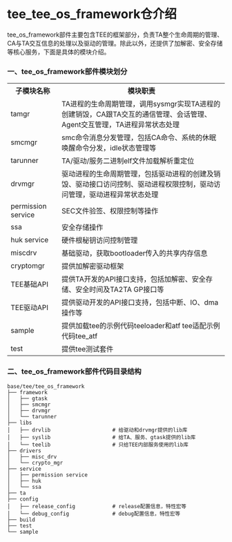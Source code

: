 # tee_tee_os_framework仓介绍 #

tee_os_framework部件主要包含TEE的框架部分，负责TA整个生命周期的管理、CA与TA交互信息的处理以及驱动的管理。除此以外，还提供了加解密、安全存储等核心服务，下面是具体的模块介绍。

### 一、tee_os_framework部件模块划分 ###
<table>
<th>子模块名称</th>
<th>模块职责</th>
<tr>
<td> tamgr </td><td>TA进程的生命周期管理，调用sysmgr实现TA进程的创建销毁，CA跟TA交互的通信管理、会话管理、Agent交互管理，TA进程异常状态处理</td>
</tr><tr>
<td> smcmgr</td><td>smc命令消息分发管理，包括CA命令、系统的休眠唤醒命令分发，idle状态管理等</td>
</tr><tr>
<td> tarunner</td><td>TA/驱动/服务二进制elf文件加载解析重定位</td>
</tr><tr>
<td> drvmgr</td><td>驱动进程的生命周期管理，包括驱动进程的创建及销毁、驱动接口访问控制、驱动进程权限控制，驱动访问管理，驱动进程异常状态处理</td>
</tr><tr>
<td> permission service</td><td>SEC文件验签、权限控制等操作</td>
</tr><tr>
<td> ssa</td><td>安全存储操作</td>
</tr><tr>
<td> huk service</td><td>硬件根秘钥访问控制管理</td>
</tr><tr>
<td> miscdrv</td><td>基础驱动，获取bootloader传入的共享内存信息</td>
</tr><tr>
<td> cryptomgr</td><td>提供加解密驱动框架 </td>
</tr><tr>
<td> TEE基础API</td><td>提供TA开发的API接口支持，包括加解密、安全存储、安全时间及TA2TA GP接口等</td>
</tr><tr>
<td> TEE驱动API</td><td>提供驱动开发的API接口支持，包括中断、IO、dma操作等</td>
</tr><tr>
<td> sample</td><td>提供加载tee的示例代码teeloader和atf tee适配示例代码tee_atf</td>
</tr><tr>
<td> test</td><td>提供tee测试套件 </td>
</tr>

</table>

### 二、tee_os_framework部件代码目录结构 ###
```
base/tee/tee_os_framework
├── framework
│   ├── gtask
│   ├── smcmgr
│   ├── drvmgr
│   └── tarunner
├── libs
│   ├── drvlib                    # 给驱动和drvmgr提供的lib库
│   ├── syslib                    # 给TA、服务、gtask提供的lib库
│   └── teelib                    # 只给TEE内部服务使用的lib库
├── drivers
│   ├── misc_drv
│   └── crypto_mgr
├── service
│   ├── permission service
│   ├── huk
│   └── ssa
├── ta
├── config
│   ├── release_config            # release配置信息，特性宏等
│   └── debug_config              # debug配置信息，特性宏等
├── build
├── test
└── sample
```